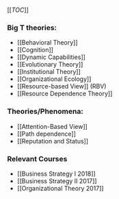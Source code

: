 [[_TOC_]]

### Big T theories:

* [[Behavioral Theory]]
* [[Cognition]]
* [[Dynamic Capabilities]]
* [[Evolutionary Theory]]
* [[Institutional Theory]]
* [[Organizational Ecology]]
* [[Resource-based View]] (RBV)
* [[Resource Dependence Theory]]

### Theories/Phenomena:
* [[Attention-Based View]]
* [[Path dependence]]
* [[Reputation and Status]]

### Relevant Courses
* [[Business Strategy I 2018]]
* [[Business Strategy II 2017]]
* [[Organizational Theory 2017]]